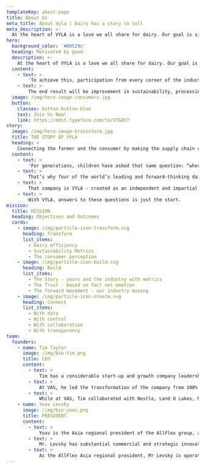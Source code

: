 ```yaml
---
templateKey: about-page
title: About Us
meta_title: About Vyla | Dairy has a story to tell
meta_description: >-
  At the heart of VYLA is a love we all share for dairy. Our goal is simple: to gather the data and perspectives of the industry as a whole, free from any one participating company’s perceived bias.
hero:
  background_color: '#00529c'
  heading: Motivated by good.
  description: >-
    At the heart of VYLA is a love we all share for dairy. Our goal is simple: to gather the data and perspectives of the industry as a whole, free from any one participating company’s perceived bias.
  content:
    - text: >
        'To achieve this, participation from every corner of the industry is paramount. That includes data, input and opinions from every step in the supply chain, including the most important constituency: the consumer.'
    - text: >
        The end result will be improvement in sustainability, processing, product innovations and new value for everyone.
  image: /img/hero-image-consumers.jpg
  button:
    classes: button button-blue
    text: Join Us Now!
    link: https://mdst.typeform.com/to/VTG8Y7
story:
  image: /img/hero-image-brainstorm.jpg
  title: THE STORY OF VYLA
  heading: >
    Connecting the farmer and the consumer by making the supply chain completely transparent.
  content:
    - text: >
        'For generations, children have asked that same question: “where does milk come from?” One answer has always sufficed: “from cows.” But that’s not enough anymore. Consumers want to know the real origins of their food. And those who supply it have a message - Doing dairy means doing good.'
    - text: >
        That’s why four of the world’s leading and forward-thinking dairy companies - Land O’ Lakes, Lely Group, Nestlé and Merck Animal Health - have partnered to raise the standard for the industry. Together with launch partner Nestlé, they bring their individual strengths to the creation of a new and entirely different technology company.
    - text: >
        That company is VYLA - created as an independent and impartial accelerator of transparency, sustainability and innovation in the dairy industry. After all, the new questions are entirely fair. Where was the farm? How were the cows treated? How was this milk processed? Has anything been added? Were sustainable practices used? How did it get to my store?
    - text: >
        With VYLA, answers to these questions is just the start.
mission:
  title: MISSION
  heading: Objectives and Outcomes
  cards:
    - image: /img/particle-icon-transform.svg
      heading: Transform
      list_items:
        - Dairy efficiency
        - Sustainability Metrics
        - The consumer perception
    - image: /img/particle-icon-build.svg
      heading: Build
      list_items:
        - The Story - yours and the industry with metrics
        - The Trust - based on fact not emotion
        - The forward movement - our industry moving
    - image: /img/particle-icon-create.svg
      heading: Connect
      list_items:
        - With data
        - With control
        - With collaboration
        - With transparency
team:
  founders:
    - name: Tim Taylor
      image: /img/bio-tim.png
      title: CEO
      content:
        - text: >
            Tim has a considerable start-up and growth company leadership experience on an international scale. He has been the founder and CEO of three manufacturing start-ups and from 2017 to 2019 he was the CEO of VAS (Valley Agricultural Software, Tulare CA).
        - text: >
            At VAS, he led the transformation of the company from 100% “on-premise” software to being the leading Cloud platform for dairy operations,
        - text: >
            While at VAS, Tim collaborated with Nestle, Land O Lakes, Merck Animal Health and Lely to form Vyla.
    - name: Yoav Levsky
      image: /img/bio-yoav.png
      title: PRESIDENT
      content:
        - text: >
            Yoav is the Asia regional president of the AllFlex group, an US based company. AllFlex group is the world leading company for animal identification and animal monitoring.
        - text: >
            Mr. Levsky has substantial commercial and strategic innovation experience with over 15 years in the dairy industry and precise farming business.
        - text: >
            As the AllFlex Asia regional president, Mr Levsky is operating out of Beijing, China. Asia is today a market consisting of 70% of the global animal population and the fastest growing animal identification and monitoring market. Mr Levsky is also a board member of Artex Barn Solution which is a Canadian based company. Prior to relocating to Beijing he was global VP sales of SCR Dairy, an Israeli company and the world leading company for animal monitoring and milking intelligent (2012-2015), chairman of the board of Megiddo Mountain Farms, (a large Israeli farm cooperative with a strong focus on precise agriculture applications (2011-2015)) and chairman of the board of Agam (a precise agriculture company (2014-2015).
---
```

